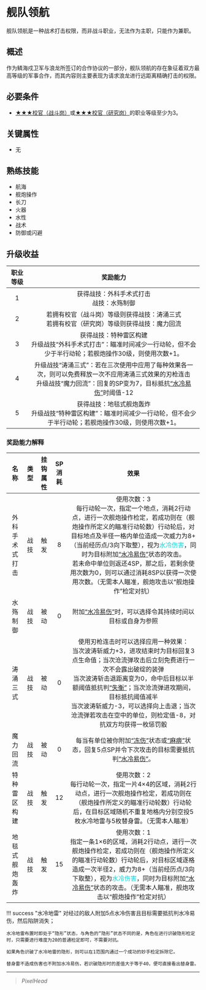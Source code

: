 # 舰队领航

舰队领航是一种战术打击权限，而非战斗职业，无法作为主职，只能作为兼职。

## 概述

作为鳞海戍卫军与浪龙所签订的合作协议的一部分，舰队领航的存在象征着双方最高等级的军事合作，而其内容则主要表现为请求浪龙进行远距离精确打击的权限。

## 必要条件

* <a href="../battlecadet" target="_blank">★★★校官（战斗岗）</a>或<a href="../r&dcadet" target="_blank">★★★校官（研究岗）</a>的职业等级至少为3。

## 关键属性

* 无

## 熟练技能

* 航海
* 舰炮操作
* 长刀
* 火器
* 水性
* 战术
* 防御或闪避

## 升级收益

职业等级|奖励能力
:--:|:--:
1|获得战技：外科手术式打击<br>战技：水殇制御
2|若拥有校官（战斗岗）等级则获得战技：涛涌三式<br>若拥有校官（研究岗）等级则获得战技：魔力回流
3|获得战技：特种雷区构建<br>升级战技“外科手术式打击”：瞄准时间减少一行动轮，但不会少于半行动轮；若舰炮操作30级，则使用次数+1。
4|升级战技“涛涌三式”：若在三次使用中应用了每种效果各一次，则可以免费释放一次不应用涛涌三式效果的刃枪连击<br>升级战技“魔力回流”：回复的SP变为7，目标抵抗<a href="../../../../status/normal/#水冷易伤" target="_blank">“水冷易伤”</a>时阈值-12
5|获得战技：地毯式舰炮轰炸<br>升级战技“特种雷区构建”：瞄准时间减少一行动轮，但不会少于半行动轮；若舰炮操作30级，则使用次数+1。

### 奖励能力解释

名称|类型|挂钩属性|SP消耗|效果
:--:|:--:|:--:|:--:|:--:
外科手术式打击|战技|触发|8|使用次数：3<br>每行动轮一次，指定一个地点，消耗2行动点，进行一次舰炮操作检定，若成功则在（舰炮操作所定义的瞄准行动轮数）行动轮后，对目标地点及半径一格内单位造成一次威力为8+（当前经历点/3向下取整），视为<font color="#00dbdb">水冷伤害</font>，同时为目标附加<a href="../../../../status/normal/#水冷易伤" target="_blank">“水冷易伤”</a>状态的攻击。<br>若未命中单位则返还4SP，那之后，若剩余使用次数为0，则可以通过消耗8SP以获得一次使用次数。（无需本人瞄准，舰炮攻击以“舰炮操作”检定对抗）
水殇制御|战技|被动|0|附加<a href="../../../../status/normal/#水冷易伤" target="_blank">“水冷易伤”</a>时，可以选择令其持续时间以目标或自身为参照
涛涌三式|战技|被动|0|使用刃枪连击时可以选择应用一种效果：<br>当次波涛斩威力+3，进攻结束时为目标回复3点生命值；当次沧流弹攻击后立刻免费进行一次不会露出破绽的装弹<br>当次波涛斩击退距离变为0，命中后目标以半额阈值抵抗判<a href="../../../../status/normal/#失衡" target="_blank">“失衡”</a>；当次沧流弹进攻期间，目标抵抗阈值减半<br>当次波涛斩威力-3，可以选择向上击退；当次沧流弹若攻击在空中的单位，则检定值-8，对抗双方均获得一枚惩罚骰
魔力回流|战技|被动|0|每当有单位被你附加<a href="../../../../status/normal/#冻伤" target="_blank">“冻伤”</a>状态或<a href="../../../../status/normal/#麻痹" target="_blank">“麻痹”</a>状态，回复5点SP并令下次攻击的目标需要抵抗判<a href="../../../../status/normal/#水冷易伤" target="_blank">“水冷易伤”</a>。
特种雷区构建|战技|触发|12|使用次数：2<br>每行动轮一次，指定一片4×4的区域，消耗2行动点，进行一次舰炮操作检定，若成功则在（舰炮操作所定义的瞄准行动轮数）行动轮后，在目标区域随机不重复地格内分别空投5枚水冷地雷与5枚替身雷。（无需本人瞄准）
地毯式舰炮轰炸|战技|触发|15|使用次数：1<br>指定一条1×6的区域，消耗2行动点，进行一次舰炮操作检定，若成功则在（舰炮操作所定义的瞄准行动轮数）行动轮后，对目标区域逐格造成一次半径2，威力为8+（当前经历点/3向下取整），视为<font color="#00dbdb">水冷伤害</font>，同时为目标附加<a href="../../../../status/normal/#水冷易伤" target="_blank">“水冷易伤”</a>状态的攻击。（无需本人瞄准，舰炮攻击以“舰炮操作”检定对抗）

!!! success "水冷地雷"
    对经过的敌人附加5点水冷伤害且目标需要抵抗判水冷易伤，然后陷阱消失；

    水冷地雷布置时即处于“隐形”状态，与角色的“隐形”状态不同的是，角色在进行识破隐形检定时，只需要进行难度为20的普通检定即可，不需要对抗。

    如果角色识破了水冷地雷的隐形，则可以在1范围内通过一个成功的妙手检定拆除它。

    替身雷不造成伤害也不附加水冷易伤，若识破隐形时的差值大于等于40，便可直接看出替身雷。

---

> *PixelHead*